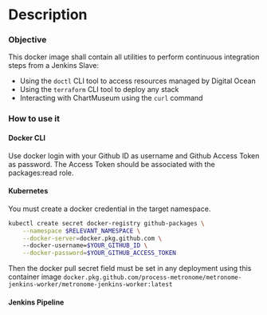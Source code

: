 # Description

### Objective

This docker image shall contain all utilities to perform continuous integration steps from a Jenkins Slave:

* Using the `doctl` CLI tool to access resources managed by Digital Ocean
* Using the `terraform` CLI tool to deploy any stack
* Interacting with ChartMuseum using the `curl` command


### How to use it
#### Docker CLI
Use docker login with your Github ID as username and Github Access Token as password. The Access Token should be associated with the 
packages:read role.

#### Kubernetes
You must create a docker credential in the target namespace.

```bash
kubectl create secret docker-registry github-packages \
    --namespace $RELEVANT_NAMESPACE \
    --docker-server=docker.pkg.github.com \ 
    --docker-username=$YOUR_GITHUB_ID \
    --docker-password=$YOUR_GITHUB_ACCESS_TOKEN
```

Then the docker pull secret field must be set in any deployment using this container image `docker.pkg.github.com/process-metronome/metronome-jenkins-worker/metronome-jenkins-worker:latest`


#### Jenkins Pipeline
